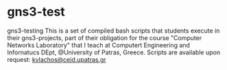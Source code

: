 # gns3-test
gns3-testing
This is a set of compiled bash scripts that students execute in their gns3-projects, part of their obligation for the course "Computer Networks Laboratory" 
that I teach at Computert Engineering and Infornatucs DEpt, @University of Patras, Greece.
Scripts are available upon request: kvlachos@ceid.upatras.gr
